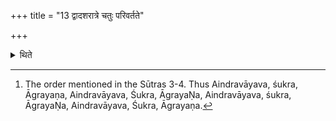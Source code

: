 +++
title = "13 द्वादशरात्रे चतुः परिवर्तते"

+++

<details><summary>थिते</summary>

13. In the twelve-day (Ahīna-sacrifice) (the order of the scoops) takes place for four times.[^1]   

[^1]: The order mentioned in the Sūtras 3-4. Thus Aindravāyava, śukra, Āgrayaṇa, Aindravāyava, Śukra, ĀgrayaṆa, Aindravāyava, śukra, ĀgrayaṆa, Aindravāyava, Śukra, Āgrayaṇa.  
</details>
